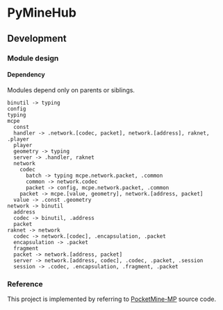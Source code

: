 # PyMineHub

## Development

### Module design

#### Dependency

Modules depend only on parents or siblings.

```
binutil -> typing
config
typing
mcpe
  const
  handler -> .network.[codec, packet], network.[address], raknet, .player
  player
  geometry -> typing
  server -> .handler, raknet
  network
    codec
      batch -> typing mcpe.network.packet, .common
      common -> network.codec
      packet -> config, mcpe.network.packet, .common
    packet -> mcpe.[value, geometry], network.[address, packet]
  value -> .const .geometry
network -> binutil
  address
  codec -> binutil, .address
  packet
raknet -> network
  codec -> network.[codec], .encapsulation, .packet
  encapsulation -> .packet
  fragment
  packet -> network.[address, packet]
  server -> network.[address, codec], .codec, .packet, .session
  session -> .codec, .encapsulation, .fragment, .packet
```

### Reference

This project is implemented by referring to [PocketMine-MP](https://github.com/pmmp/PocketMine-MP) source code.
